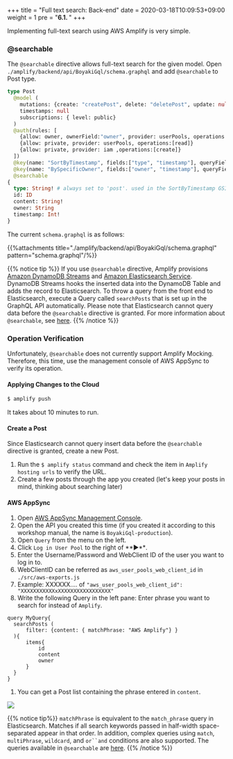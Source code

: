 +++
title = "Full text search: Back-end"
date = 2020-03-18T10:09:53+09:00
weight = 1
pre = "<b>6.1. </b>"
+++

Implementing full-text search using AWS Amplify is very simple.

### @searchable
The `@searchable` directive allows full-text search for the given model.
Open `./amplify/backend/api/BoyakiGql/schema.graphql` and add `@searchable` to Post type.

```graphql
type Post
  @model (
    mutations: {create: "createPost", delete: "deletePost", update: null}
    timestamps: null
    subscriptions: { level: public}
  )
  @auth(rules: [
    {allow: owner, ownerField:"owner", provider: userPools, operations:[read, create, delete]}
    {allow: private, provider: userPools, operations:[read]}
    {allow: private, provider: iam ,operations:[create]}
  ])
  @key(name: "SortByTimestamp", fields:["type", "timestamp"], queryField: "listPostsSortedByTimestamp")
  @key(name: "BySpecificOwner", fields:["owner", "timestamp"], queryField: "listPostsBySpecificOwner")
  @searchable
{
  type: String! # always set to 'post'. used in the SortByTimestamp GSI
  id: ID
  content: String!
  owner: String
  timestamp: Int!
}
```

The current `schema.graphql` is as follows:

{{%attachments title="./amplify/backend/api/BoyakiGql/schema.graphql" pattern="schema.graphql"/%}}

{{% notice tip %}}
If you use `@searchable` directive, Amplify provisions [Amazon DynamoDB Streams](https://docs.aws.amazon.com/ja_jp/amazondynamodb/latest/developerguide/Streams.html) and [ Amazon Elasticsearch Service](https://aws.amazon.com/jp/elasticsearch-service/).
DynamoDB Streams hooks the inserted data into the DynamoDB Table and adds the record to Elasticsearch.
To throw a query from the front end to Elasticsearch, execute a Query called `searchPosts` that is set up in the GraphQL API automatically.
Please note that Elasticsearch cannot query data before the `@searchable` directive is granted.
For more information about `@searchable`, see [here](https://docs.amplify.aws/cli/graphql-transformer/directives#searchable).
{{% /notice %}}

### Operation Verification
Unfortunately, `@searchable` does not currently support Amplify Mocking.
Therefore, this time, use the management console of AWS AppSync to verify its operation.

#### Applying Changes to the Cloud

```bash
$ amplify push
```

It takes about 10 minutes to run.

#### Create a Post
Since Elasticsearch cannot query insert data before the `@searchable` directive is granted, create a new Post.

1. Run the `$ amplify status` command and check the item in `Amplify hosting urls` to verify the URL.
1. Create a few posts through the app you created (let's keep your posts in mind, thinking about searching later)

#### AWS AppSync
1. Open [AWS AppSync Management Console](https://us-east-1.console.aws.amazon.com/appsync/home?region=us-east-1#/apis).
1. Open the API you created this time (if you created it according to this workshop manual, the name is `BoyakiGql-production`).
1. Open `Query` from the menu on the left.
1. Click `Log in User Pool` to the right of **▶**︎.
1. Enter the Username/Password and WebClient ID of the user you want to log in to.
  1. WebClientID can be referred as `aws_user_pools_web_client_id` in `./src/aws-exports.js `
  1. Example: XXXXXX.... of `"aws_user_pools_web_client_id": "XXXXXXXXXXXxXXXXXXXXXXXXXXXXX"`
1. Write the following Query in the left pane: Enter phrase you want to search for instead of `Amplify`.
```
query MyQuery{
  searchPosts (
      filter: {content: { matchPhrase: "AWS Amplify"} }
  ){
      items{
          id
          content
          owner
      }
  }
}
```
1. You can get a Post list containing the phrase entered in `content`.

![](/images/60_full_text_search/searchPosts.png)

{{% notice tip%}}
`matchPhrase` is equivalent to the `match_phrase` query in Elasticsearch.
Matches if all search keywords passed in half-width space-separated appear in that order.
In addition, complex queries using `match`, `multiPhrase`, `wildcard`, and `or``and` conditions are also supported.
The queries available in `@searchable` are [here](https://docs.amplify.aws/cli/graphql-transformer/directives#usage-5).
{{% /notice %}}